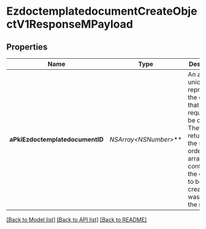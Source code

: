# EzdoctemplatedocumentCreateObjectV1ResponseMPayload

## Properties
Name | Type | Description | Notes
------------ | ------------- | ------------- | -------------
**aPkiEzdoctemplatedocumentID** | **NSArray&lt;NSNumber*&gt;*** | An array of unique IDs representing the object that were requested to be created.  They are returned in the same order as the array containing the objects to be created that was sent in the request. | 

[[Back to Model list]](../README.md#documentation-for-models) [[Back to API list]](../README.md#documentation-for-api-endpoints) [[Back to README]](../README.md)


